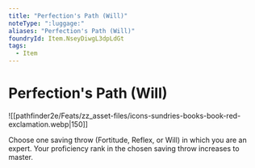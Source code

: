 ```yaml
---
title: "Perfection's Path (Will)"
noteType: ":luggage:"
aliases: "Perfection's Path (Will)"
foundryId: Item.NseyDiwgL3dpLdGt
tags:
  - Item
---
```


# Perfection's Path (Will)
![[pathfinder2e/Feats/zz_asset-files/icons-sundries-books-book-red-exclamation.webp|150]]

Choose one saving throw (Fortitude, Reflex, or Will) in which you are an expert. Your proficiency rank in the chosen saving throw increases to master.
